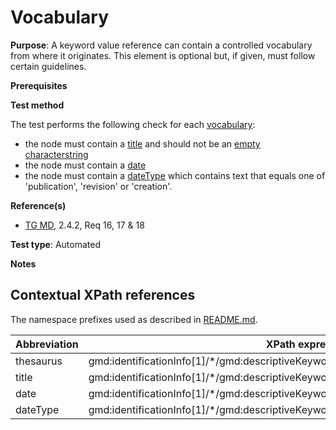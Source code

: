 # Vocabulary

**Purpose**: A keyword value reference can contain a controlled vocabulary from where it originates. This element is optional but, if given, must follow certain guidelines.

**Prerequisites**

**Test method**

The test performs the following check for each [vocabulary](#thesaurus):
* the node must contain a [title](#title) and should not be an [empty characterstring](./README.md#emptychar)
* the node must contain a [date](#date)
* the node must contain a [dateType](#dateType) which contains text that equals one of 'publication', 'revision' or 'creation'.

**Reference(s)**	 

* [TG MD](./README.md#ref_TG_MD), 2.4.2, Req 16, 17 & 18

**Test type**: Automated

**Notes**

## Contextual XPath references

The namespace prefixes used as described in [README.md](./README.md#namespaces).

Abbreviation                                   |  XPath expression (relative to gmd:MD_Metadata)
-----------------------------------------------| -------------------------------------------------------------------------
<a name="thesaurus"></a> thesaurus  | gmd:identificationInfo[1]/\*/gmd:descriptiveKeywords/\*/gmd:thesaurusName
<a name="title"></a> title  | gmd:identificationInfo[1]/\*/gmd:descriptiveKeywords/\*/gmd:thesaurusName/gmd:CI_Citation/gmd:title
<a name="date"></a> date  | gmd:identificationInfo[1]/\*/gmd:descriptiveKeywords/\*/gmd:thesaurusName/gmd:CI_Citation/gmd:date/\*/gmd:date/gco:Date
<a name="dateType"></a> dateType  | gmd:identificationInfo[1]/\*/gmd:descriptiveKeywords/\*/gmd:thesaurusName//gmd:CI_Citation/gmd:date/\*/gmd:dateType
